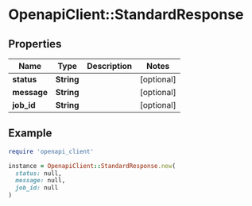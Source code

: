 # OpenapiClient::StandardResponse

## Properties

| Name | Type | Description | Notes |
| ---- | ---- | ----------- | ----- |
| **status** | **String** |  | [optional] |
| **message** | **String** |  | [optional] |
| **job_id** | **String** |  | [optional] |

## Example

```ruby
require 'openapi_client'

instance = OpenapiClient::StandardResponse.new(
  status: null,
  message: null,
  job_id: null
)
```

